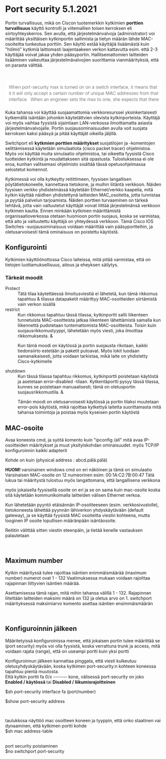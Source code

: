 <h1>Port security 5.1.2021</h1>

Portin turvallisuus, mikä on Ciscon tuotemerkkin kytkimien <b>porttien turvallisuus</b> käyttö kontrolli ja viitemallien toisen kerroksen eli siirtoyhteyskerros.
Sen avulla, että järjestelmänvalvoja (administrator) voi määrittää yksittäisen kytkinportin sallimista ja tietyn määrän lähde MAC-osoiteitta tunkeutua porttiin.
Sen käyttö estää käyttäjiä lisäämästä kuin "hölmö" kytkmiä laittomasti laajentaakeen verkon kattavutta esim. että 2-3 käyttäjää voivat jakaa yhden pääsyportin.
Hallitsemattomien laitteiden lisääminen vaikeuttaa järjestelmävalvojien suorittamia vianmäärityksiä, että on parasta välttää.

<br>

![Alt text](images/Cisco-portSecurity.PNG?raw=true "None")

Kuka tahansa voi käyttää suojaamattomia verkkoresurssei yksinkertaisesti kytkemällä isäntään johonkin käytetättvien olevista kytkinporteista. Käyttäjä voi myös vaihtaa fyysistä sijaintiaan LAN-verkossa ilmoittamatta asiasta järjestelmänvalvojalle. Portin suojausominaisuuden avulla voit suojata kerroksen kaksi pääsyä ja pitää käyttäjät oikeilla jäljillä.

Switchport eli <b> kytkmien porttien määritykset </b> suojatilojen ja -komentojen selittämisessä käytetään simulaatiota (cisco packet tracer) ohjelmistoa. Myös voi käyttää muita simulaatio ohjelmistoa, tai oikeetta fyysistä Cisco tuotteiden kytkintä ja noudattakseen sitä opastusta. Tulostuksessa ei ole eroa, kunhan valitsemasi ohjelmisto sisältää tässä opetusohjelmassa selostetut komennot.

Kytkimessä voi olla kytkeytty reitittimeen, fyysisen langallisen pöytätietokoneelle, kannettava tietokone, ja muihin liitäntä verkkoon. Näiden fyysisen verkko yhdistelmässä käytetään Ethernet/verkko kaapelia, mitä kytkin käyttää näidhen yhdistettynä laitteiden MAC_osoitetta, jotta tunnistaa ja pyytää palvelun tarjoamista. Näiden porttien turvaaminen on tärkeä tehtävä, jotta vain valtuutetut käyttäjät voivat liittää järjestelmänsä verkkoon kytkimen kautta. Ennen minkään kytkimen määrittämistä organisaatioverkossa otetaan huomioon portin suojaus, koska se varmistaa, että aito ja valtuutettu käyttäjä on yhteydessä verkkoon. Tämä Cisco IOS Switches -suojausominaisuus voidaan määrittää vain pääsyportteihin, ja oletusarvoisesti tämä ominaisuus on poistettu käytöstä. 

<h2>Konfigurointi </h2>

Kytkimien käyttöönottossa Cisco laiteissa, mitä pitää varmistaa, että on tietojen luottamuksellisuus, aitous ja eheyksen säilytys.

<h3>Tärkeät moodit</h3>

<dl>
  <dt>Protect</dt>
    <dd>Tätä tilaa käytettäessä ilmoitusviestiä ei lähetetä, kun tämä rikkomus tapahtuu & tilassa datapaketit määrittyy MAC-osoitteiden siirtämistä vain verkon sisällä</dd>
    
  <dt>restrict</dt>
    <dd>Kun rikkomus tapahtuu tässä tilassa, kytkinportti sallii liikenteen tunnetuista MAC-osoitteista 
jatkaa liikenteen lähettämistä samalla kun liikennettä pudotetaan tuntemattomista MAC-osoitteista. 
Toisin kuin suojausrikkomustyyppi, lähetetään myös viesti, joka ilmoittaa rikkomuksesta. &
      
 Kun tämä moodi on käytössä ja portin suojausta rikotaan, kaikki tiedonsiirto estetään ja paketit putoavat. 
Myös lokit luodaan samanaikaisesti, jotta voidaan tarkistaa, mikä laite on yhdistetty Cisco-kytkimelle</dd>
    
  <dt>shutdown</dt>
    <dd>Kun tässä tilassa tapahtuu rikkomus, kytkinportti poistetaan käytöstä ja asetetaan error-disabled -tilaan. 
Kytkentäportti pysyy tässä tilassa, kunnes se poistetaan manuaalisesti; tämä on oletusportin suojausrikkomustila. & 
      
Tämän moodi on oletusarvoisesti käytössä ja portin tilaksi muutetaan error-pois käytöstä, 
mikä rajoittaa kytkettyä laitetta suorittamasta mitä tahansa toimintoja ja poistaa myös kyseisen portin käytöstä</dd>
</dl>

<h2>MAC-osoite</h2>

Avaa koneesta cmd, ja syötä komento kuin "ipconfig /all"
mitä avaa IP-osoitteiden määritykset ja muut yksityiskohdan ominaisuudet.
myös TCP/IP konfiguroinnin kaikki adapterit

Kohde on kuin (physical address : abcd.pälä.pälä)

<b> HUOM! </b> varsinainen windows cmd on eri näköinen ja tämä on simulaatio
Varsinaisen MAC-osoite on 12 numeorinen esim: 00:1A:C2:7B:00:47
Tätä lukua tai määritystä tulostuu myös langattomana, että langallisena verkkona

myös jokaisella fyysisellä osoite on eri ja se on sama kuin mac-osoite koska sitä käytetään kommunikoimalla laitteiden välisen Ethernet verkoa.

Kun lähetetään pyyntö etäisännän IP-osoitteeseen (esim. verkkosivustolle), tietokoneesta lähettää pyynnän lähiverkon yhdyskäytävään (default gateway),
ja se käyttää fyysistä MAC osoiteitta viestin kohteena, mutta looginen IP osoite lopullisen määränpään isäntäosoite. 

Reititin välittää sitten viestin eteenpäin, ja tietää kenelle vastauksen palautetaan
 
<br>

<h2>Maximum number </h2>

Kytkin määrityssä tulee rajoittaa isäntien enimmäismäärää (maximum number)
numerot ovat 1 - 132
Vaatimuksessa mukaan voidaan rajoittaa rajapinnan liittyvien isäntien määrää.

Asettamisessa tämä rajan, mitä mihin tahansa välillä 1 - 132.
Rajapinnan liitettään laitteiden maksimi määrä on 132 ja oletus arvo on 1.
switchport määrityksessä maksimiarvo komento asettaa isäntien ensimmäismäärän

<br>

<h2>Konfiguroinnin jälkeen</h2>

Määritetyissä konfiguroinissa menee, että jokaisen portin tulee määrittää se (port security)
myös voi olla fyysistä, koska verrattuna trunk ja access,
mitä voidaan rajata (range), että on useampi portti kuin yksi portti

Konfiguroinnun jälkeen kannattaa pinggata, että viesti kulkeutuu oletusyhdyskäytävään, koska kytkimen port-security:n kohteen koneessa tapahtuu pientä muutosta.
<br>
Että kytkin portti fa 0/x ------- kone, välisessä port-security on joko <b> Enabled / käytössä </b> tai <b> Disabled / liikumisrajoitteinen </b>

$sh port-security interface fa (port/number)

$show port-security address

<br>

taulukkosa näyttöö mac osoitteen koneen ja tyyppin, että onko staatinen vai dynaaminen, että kytkimen portti kohde <br>
$sh mac address-table

<br>
port security poistaminen <br>
$no switchport port-security
